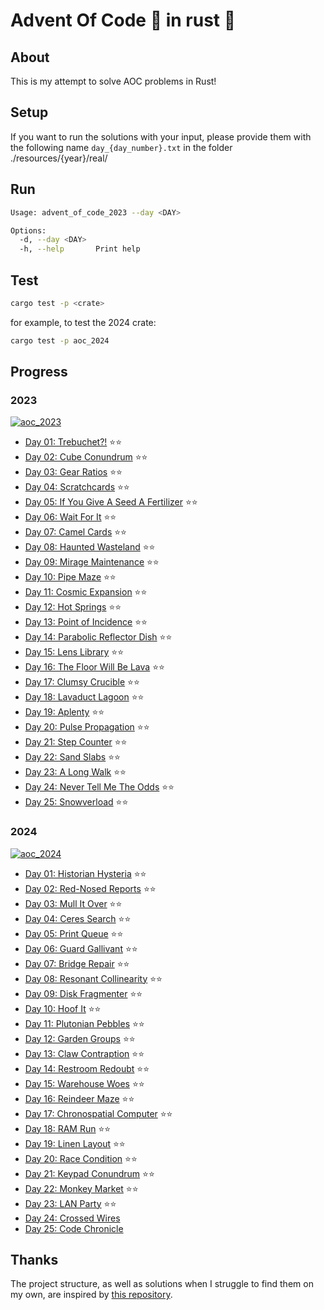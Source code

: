 # Advent Of Code 🎁 in rust 🦀

## About

This is my attempt to solve AOC problems in Rust!

## Setup

If you want to run the solutions with your input, please provide them with the following name `day_{day_number}.txt`
in the folder ./resources/{year}/real/

## Run

```sh
Usage: advent_of_code_2023 --day <DAY>

Options:
  -d, --day <DAY>
  -h, --help       Print help
```

## Test

```sh
cargo test -p <crate>
```

for example, to test the 2024 crate:

```sh
cargo test -p aoc_2024
```

## Progress

### 2023

[![aoc_2023](https://github.com/dirdr/advent_of_code/actions/workflows/aoc_2023.yml/badge.svg)](https://github.com/dirdr/advent_of_code/actions/workflows/aoc_2023.yml)

- [Day 01: Trebuchet?!](aoc_2023/src/day01.rs) ⭐⭐
- [Day 02: Cube Conundrum](aoc_2023/src/day02.rs) ⭐⭐
- [Day 03: Gear Ratios](aoc_2023/src/day03.rs) ⭐⭐
- [Day 04: Scratchcards](aoc_2023/src/day04.rs) ⭐⭐
- [Day 05: If You Give A Seed A Fertilizer](aoc_2023/src/day05.rs) ⭐⭐
- [Day 06: Wait For It](aoc_2023/src/day06.rs) ⭐⭐
- [Day 07: Camel Cards](aoc_2023/src/day07.rs) ⭐⭐
- [Day 08: Haunted Wasteland](aoc_2023/src/day08.rs) ⭐⭐
- [Day 09: Mirage Maintenance](aoc_2023/src/day09.rs) ⭐⭐
- [Day 10: Pipe Maze](aoc_2023/src/day10.rs) ⭐⭐
- [Day 11: Cosmic Expansion](aoc_2023/src/day11.rs) ⭐⭐
- [Day 12: Hot Springs](aoc_2023/src/day12.rs) ⭐⭐
- [Day 13: Point of Incidence](aoc_2023/src/day13.rs) ⭐⭐
- [Day 14: Parabolic Reflector Dish](aoc_2023/src/day14.rs) ⭐⭐
- [Day 15: Lens Library](aoc_2023src/day15.rs) ⭐⭐
- [Day 16: The Floor Will Be Lava](aoc_2023/src/day16.rs) ⭐⭐
- [Day 17: Clumsy Crucible](aoc_2023/src/day17.rs) ⭐⭐
- [Day 18: Lavaduct Lagoon](aoc_2023/src/day18.rs) ⭐⭐
- [Day 19: Aplenty](aoc_2023/src/day19.rs) ⭐⭐
- [Day 20: Pulse Propagation](aoc_2023/src/day20.rs) ⭐⭐
- [Day 21: Step Counter](aoc_2023/src/day21.rs) ⭐⭐
- [Day 22: Sand Slabs](aoc_2023/src/day22.rs) ⭐⭐
- [Day 23: A Long Walk](aoc_2023/src/day23.rs) ⭐⭐
- [Day 24: Never Tell Me The Odds](aoc_2023/src/day24.rs) ⭐⭐
- [Day 25: Snowverload](aoc_2023/src/day25.rs) ⭐⭐

### 2024

[![aoc_2024](https://github.com/dirdr/advent_of_code/actions/workflows/aoc_2024.yml/badge.svg)](https://github.com/dirdr/advent_of_code/actions/workflows/aoc_2024.yml)

- [Day 01: Historian Hysteria](aoc_2024/src/day01.rs) ⭐⭐
- [Day 02: Red-Nosed Reports](aoc_2024/src/day02.rs) ⭐⭐
- [Day 03: Mull It Over](aoc_2024/src/day03.rs) ⭐⭐
- [Day 04: Ceres Search](aoc_2024/src/day04.rs) ⭐⭐
- [Day 05: Print Queue](aoc_2024/src/day05.rs) ⭐⭐
- [Day 06: Guard Gallivant](aoc_2024/src/day06.rs) ⭐⭐
- [Day 07: Bridge Repair](aoc_2024/src/day07.rs) ⭐⭐
- [Day 08: Resonant Collinearity](aoc_2024/src/day08.rs) ⭐⭐
- [Day 09: Disk Fragmenter](aoc_2024/src/day09.rs) ⭐⭐
- [Day 10: Hoof It](aoc_2024/src/day10.rs) ⭐⭐
- [Day 11: Plutonian Pebbles](aoc_2024/src/day11.rs) ⭐⭐
- [Day 12: Garden Groups](aoc_2024/src/day12.rs) ⭐⭐
- [Day 13: Claw Contraption](aoc_2024/src/day13.rs) ⭐⭐
- [Day 14: Restroom Redoubt](aoc_2024/src/day14.rs) ⭐⭐
- [Day 15: Warehouse Woes](aoc_2024/src/day15.rs) ⭐⭐
- [Day 16: Reindeer Maze](aoc_2024/src/day16.rs) ⭐⭐
- [Day 17: Chronospatial Computer](aoc_2024/src/day17.rs) ⭐⭐
- [Day 18: RAM Run](aoc_2024/src/day18.rs) ⭐⭐
- [Day 19: Linen Layout](aoc_2024/src/day19.rs) ⭐⭐
- [Day 20: Race Condition](aoc_2024/src/day20.rs) ⭐⭐
- [Day 21: Keypad Conundrum](aoc_2024/src/day21.rs) ⭐⭐
- [Day 22: Monkey Market](aoc_2024/src/day22.rs) ⭐⭐
- [Day 23: LAN Party](aoc_2024/src/day23.rs) ⭐⭐
- [Day 24: Crossed Wires](aoc_2024/src/day24.rs)
- [Day 25: Code Chronicle](aoc_2024/src/day25.rs)

## Thanks

The project structure, as well as solutions when I struggle to find them on my own, are inspired by [this repository](https://github.com/Basicprogrammer10/advent-of-code).
